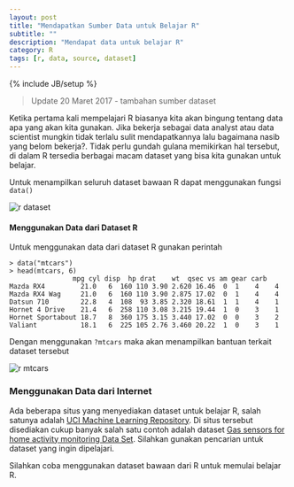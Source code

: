 ```yaml
---
layout: post
title: "Mendapatkan Sumber Data untuk Belajar R"
subtitle: ""
description: "Mendapat data untuk belajar R"
category: R
tags: [r, data, source, dataset]
---
```

{% include JB/setup %}

> Update 20 Maret 2017 - tambahan sumber dataset

Ketika pertama kali mempelajari R biasanya kita akan bingung tentang data apa yang akan kita gunakan. Jika bekerja sebagai data analyst atau data scientist mungkin tidak terlalu sulit mendapatkannya lalu bagaimana nasib yang belom bekerja?. Tidak perlu gundah gulana memikirkan hal tersebut, di dalam R tersedia berbagai macam dataset yang bisa kita gunakan untuk belajar.

Untuk menampilkan seluruh dataset bawaan R dapat menggunakan fungsi `data()`

<img src="{{ site.url }}/img/r-dataset.png" class="img-responsive" alt="r dataset">

#### Menggunakan Data dari Dataset R
Untuk menggunakan data dari dataset R gunakan perintah

    > data("mtcars")
    > head(mtcars, 6)
                    mpg cyl disp  hp drat    wt  qsec vs am gear carb
    Mazda RX4         21.0   6  160 110 3.90 2.620 16.46  0  1    4    4
    Mazda RX4 Wag     21.0   6  160 110 3.90 2.875 17.02  0  1    4    4
    Datsun 710        22.8   4  108  93 3.85 2.320 18.61  1  1    4    1
    Hornet 4 Drive    21.4   6  258 110 3.08 3.215 19.44  1  0    3    1
    Hornet Sportabout 18.7   8  360 175 3.15 3.440 17.02  0  0    3    2
    Valiant           18.1   6  225 105 2.76 3.460 20.22  1  0    3    1

Dengan menggunakan `?mtcars` maka akan menampilkan bantuan terkait dataset tersebut

<img src="{{ site.url }}/img/r-mtcars-help.png" class="img-responsive" alt="r mtcars">

### Menggunakan Data dari Internet
Ada beberapa situs yang menyediakan dataset untuk belajar R, salah satunya adalah [UCI Machine Learning Repository](http://archive.ics.uci.edu/ml/index.html). Di situs tersebut disediakan cukup banyak salah satu contoh adalah dataset [Gas sensors for home activity monitoring Data Set](http://archive.ics.uci.edu/ml/datasets/Gas+sensors+for+home+activity+monitoring). Silahkan gunakan pencarian untuk dataset yang ingin dipelajari.

Silahkan coba menggunakan dataset bawaan dari R untuk memulai belajar R.